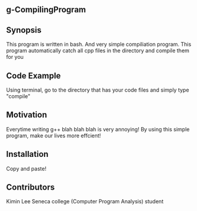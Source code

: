 ## g-CompilingProgram
## Synopsis

This program is written in bash. And very simple compiliation program. This program automatically catch all cpp files in the directory and compile them for you

## Code Example

Using terminal, go to the directory that has your code files and simply type "compile"

## Motivation

Everytime writing g++ blah blah blah is very annoying! By using this simple program, make our lives more effcient!

## Installation

Copy and paste!

## Contributors

Kimin Lee 
Seneca college (Computer Program Analysis) student
